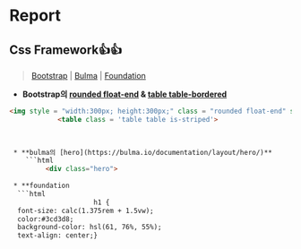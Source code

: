 # Report

## Css Framework👍👍
>[Bootstrap](https://getbootstrap.kr/) | [Bulma](https://bulma.io/) | [Foundation](https://get.foundation/)

 * **Bootstrap의 [rounded float-end](https://getbootstrap.com/docs/5.0/content/images/) &
[table table-bordered](https://getbootstrap.com/docs/4.0/content/tables/#bordered-table)**
```html
<img style = "width:300px; height:300px;" class = "rounded float-end" src="images/profile.jpg" alt="홍길동의 얼굴 사진" />
            <table class = 'table table is-striped'>

          
                        
 * **bulma의 [hero](https://bulma.io/documentation/layout/hero/)**
    ```html
         <div class="hero"> 
                
 * **foundation            
  ```html         
                     h1 {
  font-size: calc(1.375rem + 1.5vw);
  color:#3cd3d8;
  background-color: hsl(61, 76%, 55%);
  text-align: center;}
